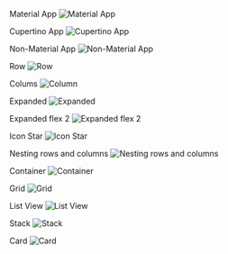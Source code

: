 Material App
![Material App](image/01.png)

Cupertino App
![Cupertino App](image/02.png)

Non-Material App
![Non-Material App](image/03.png)

Row
![Row](image/04.png)

Colums
![Column](image/05.png)

Expanded
![Expanded](image/06.png)

Expanded flex 2
![Expanded flex 2](image/07.png)

Icon Star
![Icon Star](image/08.png)

Nesting rows and columns
![Nesting rows and columns](image/09.png)

Container
![Container](image/10.png)

Grid
![Grid](image/11.png)

List View
![List View](image/12.png)

Stack
![Stack](image/13.png)

Card
![Card](image/14.png)


